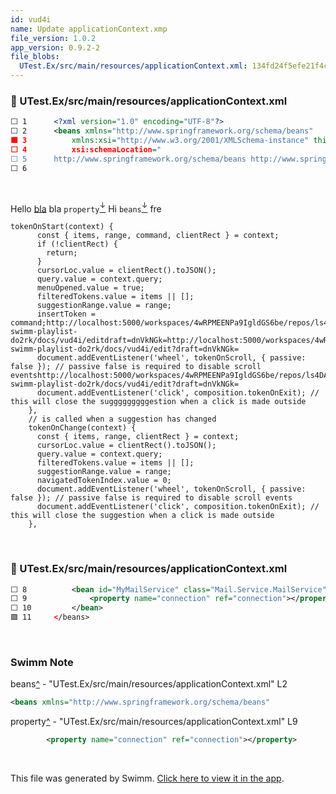 ```yaml
---
id: vud4i
name: Update applicationContext.xmp
file_version: 1.0.2
app_version: 0.9.2-2
file_blobs:
  UTest.Ex/src/main/resources/applicationContext.xml: 134fd24f5efe21f4c7b9d449c3940ffcb62f5291
---
```


<!-- NOTE-swimm-snippet: the lines below link your snippet to Swimm -->
### 📄 UTest.Ex/src/main/resources/applicationContext.xml
```xml
⬜ 1      <?xml version="1.0" encoding="UTF-8"?>
⬜ 2      <beans xmlns="http://www.springframework.org/schema/beans"
🟩 3          xmlns:xsi="http://www.w3.org/2001/XMLSchema-instance" this is test
⬜ 4          xsi:schemaLocation="
⬜ 5      http://www.springframework.org/schema/beans http://www.springframework.org/schema/beans/spring-beans-4.0.xsd">
⬜ 6      
```

<br/>

Hello [bla](bla.233bj.sw.md) bla `property`[<sup id="Z1WLCP5">↓</sup>](#f-Z1WLCP5) Hi `beans`[<sup id="17NFvG">↓</sup>](#f-17NFvG) fre

```
tokenOnStart(context) {
      const { items, range, command, clientRect } = context;
      if (!clientRect) {
        return;
      }
      cursorLoc.value = clientRect().toJSON();
      query.value = context.query;
      menuOpened.value = true;
      filteredTokens.value = items || [];
      suggestionRange.value = range;
      insertToken = command;http://localhost:5000/workspaces/4wRPMEENPa9IgldGS6be/repos/ls4DA2fLasmQuEbT4ipw/branch/test-swimm-playlist-do2rk/docs/vud4i/editdraft=dnVkNGk=http://localhost:5000/workspaces/4wRPMEENPa9IgldGS6be/repos/ls4DA2fLasmQuEbT4ipw/branch/test-swimm-playlist-do2rk/docs/vud4i/edit?draft=dnVkNGk=
      document.addEventListener('wheel', tokenOnScroll, { passive: false }); // passive false is required to disable scroll eventshttp://localhost:5000/workspaces/4wRPMEENPa9IgldGS6be/repos/ls4DA2fLasmQuEbT4ipw/branch/test-swimm-playlist-do2rk/docs/vud4i/edit?draft=dnVkNGk=
      document.addEventListener('click', composition.tokenOnExit); // this will close the sugggggggggestion when a click is made outside
    },
    // is called when a suggestion has changed
    tokenOnChange(context) {
      const { items, range, clientRect } = context;
      cursorLoc.value = clientRect().toJSON();
      query.value = context.query;
      filteredTokens.value = items || [];
      suggestionRange.value = range;
      navigatedTokenIndex.value = 0;
      document.addEventListener('wheel', tokenOnScroll, { passive: false }); // passive false is required to disable scroll events
      document.addEventListener('click', composition.tokenOnExit); // this will close the suggestion when a click is made outside
    },
```

<br/>

<!-- NOTE-swimm-snippet: the lines below link your snippet to Swimm -->
### 📄 UTest.Ex/src/main/resources/applicationContext.xml
```xml
⬜ 8          <bean id="MyMailService" class="Mail.Service.MailService">
⬜ 9              <property name="connection" ref="connection"></property>
⬜ 10         </bean>
🟩 11     </beans>
```

<br/>

<!-- THIS IS AN AUTOGENERATED SECTION. DO NOT EDIT THIS SECTION DIRECTLY -->
### Swimm Note

<span id="f-17NFvG">beans</span>[^](#17NFvG) - "UTest.Ex/src/main/resources/applicationContext.xml" L2
```xml
<beans xmlns="http://www.springframework.org/schema/beans"
```

<span id="f-Z1WLCP5">property</span>[^](#Z1WLCP5) - "UTest.Ex/src/main/resources/applicationContext.xml" L9
```xml
        <property name="connection" ref="connection"></property>
```

<br/>

This file was generated by Swimm. [Click here to view it in the app](http://localhost:5000/repos/ls4DA2fLasmQuEbT4ipw/docs/vud4i).